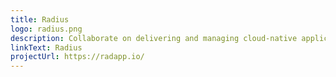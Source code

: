 ```yaml
---
title: Radius
logo: radius.png
description: Collaborate on delivering and managing cloud-native applications that follow organizational best practices for cost, operations and security, by default. Radius is a Cloud Native Computing Foundation sandbox project.
linkText: Radius
projectUrl: https://radapp.io/
---
```

